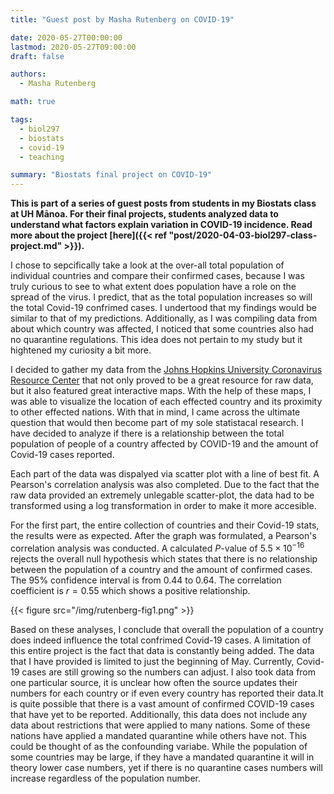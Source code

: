 ```yaml
---
title: "Guest post by Masha Rutenberg on COVID-19"

date: 2020-05-27T00:00:00
lastmod: 2020-05-27T09:00:00
draft: false

authors: 
  - Masha Rutenberg

math: true

tags: 
  - biol297
  - biostats
  - covid-19
  - teaching

summary: "Biostats final project on COVID-19"
---
```


**This is part of a series of guest posts from students in my Biostats class at UH Mānoa. For their final projects, students analyzed data to understand what factors explain variation in COVID-19 incidence. Read more about the project [here]({{< ref "post/2020-04-03-biol297-class-project.md" >}}).**

I chose to sepcifically take a look at the over-all total population of individual countries and compare their confirmed cases, because I was truly curious to see to what extent does population have a role on the spread of the virus. I predict, that as the total population increases so will the total Covid-19 confrimed cases. I undertood that my findings would be similar to that of my predictions. Additionally, as I was compiling data from about which country was affected, I noticed that some countries also had no quarantine regulations. This idea does not pertain to my study but it hightened my curiosity a bit more. 

I decided to gather my data from the [Johns Hopkins University Coronavirus Resource Center](https://coronavirus.jhu.edu/) that not only proved to be a great resource for raw data, but it also featured great interactive maps. With the help of these maps, I was able to visualize the location of each effected country and its proximity to other effected nations. With that in mind, I came across the ultimate question that would then become part of my sole statistacal research. I have decided to analyze if there is a relationship between the total population of people of a country affected by COVID-19 and the amount of Covid-19 cases reported. 

Each part of the data was dispalyed via scatter plot with a line of best fit. A Pearson's correlation analysis was also completed. Due to the fact that the raw data provided an extremely unlegable scatter-plot, the data had to be transformed using a log transformation in order to make it more accesible.

For the first part, the entire collection of countries and their Covid-19 stats, the results were as expected. After the graph was formulated, a Pearson's correlation analysis was conducted. A calculated $P$-value of $5.5 \times 10^{-16}$ rejects the overall null hypothesis which states that there is no relationship between the population of a country and the amount of confirmed cases. The 95% confidence interval is from 0.44 to 0.64. The correlation coefficient is $r = 0.55$ which shows a positive relationship.

 {{< figure src="/img/rutenberg-fig1.png" >}}

Based on these analyses, I conclude that overall the population of a country does indeed influence the total confrimed Covid-19 cases. A limitation of this entire project is the fact that data is constantly being added. The data that I have provided is limited to just the beginning of May. Currently, Covid-19 cases are still growing so the numbers can adjust. I also took data from one particular source, it is unclear how often the source updates their numbers for each country or if even every country has reported their data.It is quite possible that there is a vast amount of confirmed COVID-19 cases that have yet to be reported. Additionally, this data does not include any data about restrictions that were applied to many nations. Some of these nations have applied a mandated quarantine while others have not. This could be thought of as the confounding variabe. While the population of some countries may be large, if they have a mandated quarantine it will in theory lower case numbers, yet if there is no quarantine cases numbers will increase regardless of the population number. 
